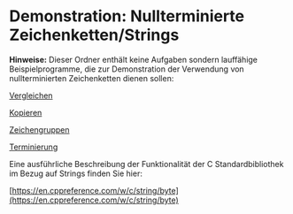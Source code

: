 # Demonstration: Nullterminierte Zeichenketten/Strings

**Hinweise:** Dieser Ordner enthält keine Aufgaben sondern lauffähige Beispielprogramme, die zur Demonstration der Verwendung von nullterminierten Zeichenketten dienen sollen:


[Vergleichen](demo_strcmp.c)

[Kopieren](demo_strcpy.c)

[Zeichengruppen](demo_isdigit.c)

[Terminierung](demo_termination.c)


Eine ausführliche Beschreibung der Funktionalität der C Standardbibliothek im Bezug auf Strings finden Sie hier:

[https://en.cppreference.com/w/c/string/byte](https://en.cppreference.com/w/c/string/byte)
